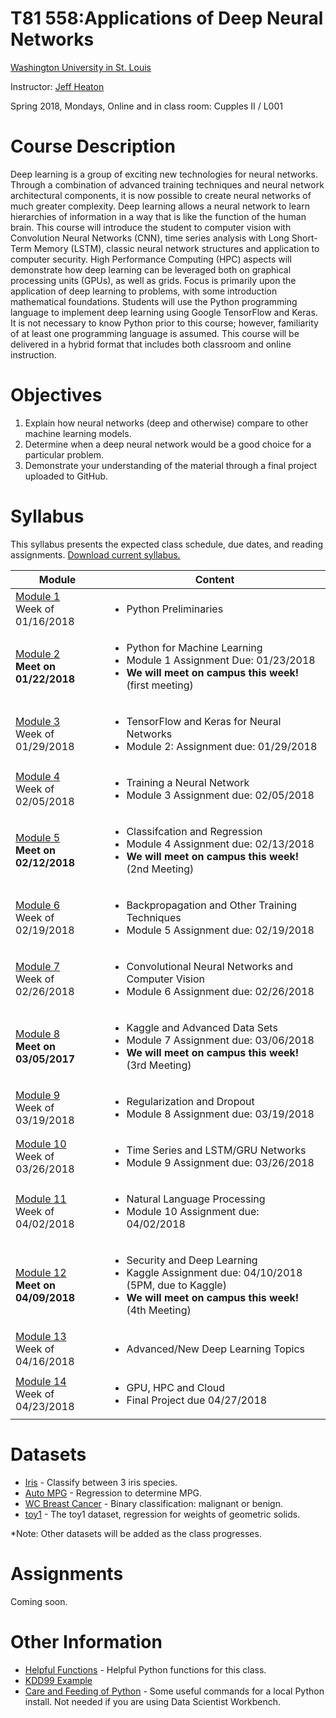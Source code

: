# T81 558:Applications of Deep Neural Networks
[Washington University in St. Louis](http://www.wustl.edu)

Instructor: [Jeff Heaton](https://sites.wustl.edu/jeffheaton/)

Spring 2018, Mondays, Online and in class room: Cupples II / L001

# Course Description

Deep learning is a group of exciting new technologies for neural networks. Through a combination 
of advanced training techniques and neural network architectural components, it is now possible 
to create neural networks of much greater complexity. Deep learning allows a neural network to 
learn hierarchies of information in a way that is like the function of the human brain. This 
course will introduce the student to computer vision with Convolution Neural Networks (CNN), 
time series analysis with Long Short-Term Memory (LSTM), classic neural network structures and 
application to computer security. High Performance Computing (HPC) aspects will demonstrate how 
deep learning can be leveraged both on graphical processing units (GPUs), as well as grids. Focus 
is primarily upon the application of deep learning to problems, with some introduction mathematical 
foundations. Students will use the Python programming language to implement deep learning using 
Google TensorFlow and Keras. It is not necessary to know Python prior to this course; however, 
familiarity of at least one programming language is assumed. This course will be delivered in a 
hybrid format that includes both classroom and online instruction.

# Objectives

1. Explain how neural networks (deep and otherwise) compare to other machine learning models. 
2. Determine when a deep neural network would be a good choice for a particular problem.
3. Demonstrate your understanding of the material through a final project uploaded to GitHub.

# Syllabus
This syllabus presents the expected class schedule, due dates, and reading assignments.  [Download current syllabus.](https://raw.githubusercontent.com/jeffheaton/t81_558_deep_learning/master/pdf/t81_558_spring2018_syllabus.pdf)

Module|Content
---|---
[Module 1](https://github.com/jeffheaton/t81_558_deep_learning/blob/master/t81_558_class1_intro_python.ipynb)<br>Week of 01/16/2018 | <ul><li>Python Preliminaries</ul>
[Module 2](https://github.com/jeffheaton/t81_558_deep_learning/blob/master/t81_558_class2_tensor_flow.ipynb)<br>**Meet on 01/22/2018** | <ul><li>Python for Machine Learning<li>Module 1 Assignment Due: 01/23/2018<li>**We will meet on campus this week!** (first meeting)</ul>
[Module 3](https://github.com/jeffheaton/t81_558_deep_learning/blob/master/t81_558_class3_training.ipynb)<br>Week of 01/29/2018 | <ul><li>TensorFlow and Keras for Neural Networks<li>Module 2: Assignment due: 01/29/2018</ul>
[Module 4](https://github.com/jeffheaton/t81_558_deep_learning/blob/master/t81_558_class4_class_reg.ipynb)<br>Week of 02/05/2018 | <ul><li>Training a Neural Network<li>Module 3 Assignment due: 02/05/2018</ul>
[Module 5](https://github.com/jeffheaton/t81_558_deep_learning/blob/master/t81_558_class5_backpropagation.ipynb)<br>**Meet on 02/12/2018** | <ul><li>Classifcation and Regression<li>Module 4 Assignment due: 02/13/2018<li>**We will meet on campus this week!** (2nd Meeting)</ul>
[Module 6](https://github.com/jeffheaton/t81_558_deep_learning/blob/master/t81_558_class6_preprocessing.ipynb)<br>Week of 02/19/2018 | <ul><li>Backpropagation and Other Training Techniques<li>Module 5 Assignment due: 02/19/2018</ul>
[Module 7](https://github.com/jeffheaton/t81_558_deep_learning/blob/master/t81_558_class7_kaggle.ipynb)<br>Week of 02/26/2018 | <ul><li>Convolutional Neural Networks and Computer Vision<li>Module 6 Assignment due: 02/26/2018</ul>
[Module 8](https://github.com/jeffheaton/t81_558_deep_learning/blob/master/t81_558_class8_cnn.ipynb)<br>**Meet on 03/05/2017** | <ul><li>Kaggle and Advanced Data Sets<li>Module 7 Assignment due: 03/06/2018<li>**We will meet on campus this week!** (3rd Meeting)</li>
[Module 9](https://github.com/jeffheaton/t81_558_deep_learning/blob/master/t81_558_class9_regularization.ipynb)<br>Week of 03/19/2018 | <ul><li>Regularization and Dropout<li>Module 8 Assignment due: 03/19/2018</ul>
[Module 10](https://github.com/jeffheaton/t81_558_deep_learning/blob/master/t81_558_class10_lstm.ipynb)<br>Week of 03/26/2018 | <ul><li>Time Series and LSTM/GRU Networks<li>Module 9 Assignment due: 03/26/2018</li></ul>
[Module 11](https://github.com/jeffheaton/t81_558_deep_learning/blob/master/t81_558_class11_nlp.ipynb)<br>Week of 04/02/2018 | <ul><li>Natural Language Processing<li>Module 10 Assignment due: 04/02/2018</ul>
[Module 12](https://github.com/jeffheaton/t81_558_deep_learning/blob/master/t81_558_class12_app.ipynb)<br>**Meet on 04/09/2018** | <ul><li>Security and Deep Learning<li>Kaggle Assignment due: 04/10/2018 (5PM, due to Kaggle)<li>**We will meet on campus this week!** (4th Meeting)</ul>
[Module 13](https://github.com/jeffheaton/t81_558_deep_learning/blob/master/t81_558_class13_other.ipynb)<br>Week of 04/16/2018 | <ul><li>Advanced/New Deep Learning Topics</ul>
[Module 14](https://github.com/jeffheaton/t81_558_deep_learning/blob/master/t81_558_class14_aws.ipynb)<br>Week of 04/23/2018 | <ul><li>GPU, HPC and Cloud<li>Final Project due 04/27/2018</ul>


# Datasets

* [Iris](https://github.com/jeffheaton/t81_558_deep_learning/blob/master/datasets_iris.ipynb) - Classify between 3 iris species.
* [Auto MPG](https://github.com/jeffheaton/t81_558_deep_learning/blob/master/datasets_mpg.ipynb) - Regression to determine MPG.
* [WC Breast Cancer](https://github.com/jeffheaton/t81_558_deep_learning/blob/master/datasets_wcbc.ipynb) - Binary classification: malignant or benign.
* [toy1](https://github.com/jeffheaton/t81_558_deep_learning/blob/master/datasets_toy1.ipynb) - The toy1 dataset, regression for weights of geometric solids.

*Note: Other datasets will be added as the class progresses.

# Assignments

Coming soon.

# Other Information

* [Helpful Functions](https://github.com/jeffheaton/t81_558_deep_learning/blob/master/jeffs_helpful.ipynb) - Helpful Python functions for this class.
* [KDD99 Example](https://github.com/jeffheaton/t81_558_deep_learning/blob/master/tf_kdd99.ipynb)
* [Care and Feeding of Python](http://www.heatonresearch.com/content/python_care.html) - Some useful commands for a local Python install.  Not needed if you are using Data Scientist Workbench.
